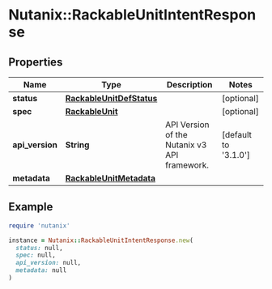 # Nutanix::RackableUnitIntentResponse

## Properties

| Name | Type | Description | Notes |
| ---- | ---- | ----------- | ----- |
| **status** | [**RackableUnitDefStatus**](RackableUnitDefStatus.md) |  | [optional] |
| **spec** | [**RackableUnit**](RackableUnit.md) |  | [optional] |
| **api_version** | **String** | API Version of the Nutanix v3 API framework. | [default to &#39;3.1.0&#39;] |
| **metadata** | [**RackableUnitMetadata**](RackableUnitMetadata.md) |  |  |

## Example

```ruby
require 'nutanix'

instance = Nutanix::RackableUnitIntentResponse.new(
  status: null,
  spec: null,
  api_version: null,
  metadata: null
)
```

